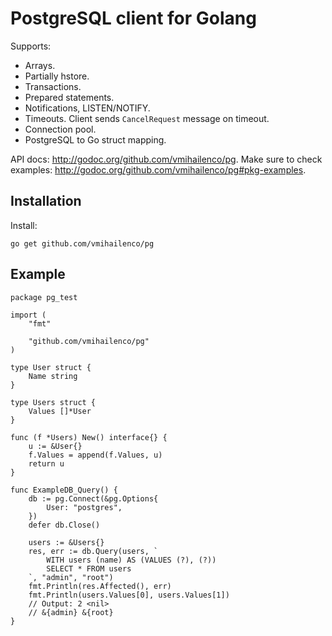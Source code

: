 PostgreSQL client for Golang
============================

Supports:

- Arrays.
- Partially hstore.
- Transactions.
- Prepared statements.
- Notifications, LISTEN/NOTIFY.
- Timeouts. Client sends `CancelRequest` message on timeout.
- Connection pool.
- PostgreSQL to Go struct mapping.

API docs: http://godoc.org/github.com/vmihailenco/pg. Make sure to check examples: http://godoc.org/github.com/vmihailenco/pg#pkg-examples.

Installation
------------

Install:

    go get github.com/vmihailenco/pg

Example
-------

    package pg_test

    import (
        "fmt"

        "github.com/vmihailenco/pg"
    )

    type User struct {
        Name string
    }

    type Users struct {
        Values []*User
    }

    func (f *Users) New() interface{} {
        u := &User{}
        f.Values = append(f.Values, u)
        return u
    }

    func ExampleDB_Query() {
        db := pg.Connect(&pg.Options{
            User: "postgres",
        })
        defer db.Close()

        users := &Users{}
        res, err := db.Query(users, `
            WITH users (name) AS (VALUES (?), (?))
            SELECT * FROM users
        `, "admin", "root")
        fmt.Println(res.Affected(), err)
        fmt.Println(users.Values[0], users.Values[1])
        // Output: 2 <nil>
        // &{admin} &{root}
    }
